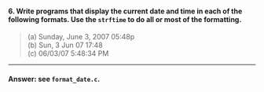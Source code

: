 #### 6. Write programs that display the current date and time in each of the following formats. Use the `strftime` to do all or most of the formatting.

> (a) Sunday, June 3, 2007  05:48p  
> (b) Sun, 3 Jun 07  17:48  
> (c) 06/03/07  5:48:34 PM  

---

#### Answer: see `format_date.c`.
